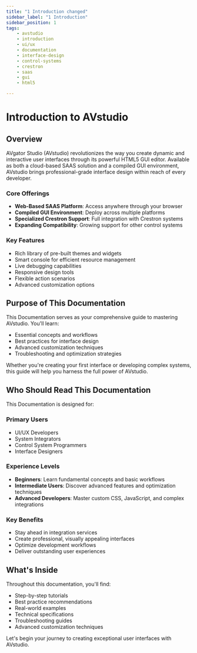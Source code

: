 ```yaml
---
title: "1 Introduction changed"
sidebar_label: "1 Introduction"
sidebar_position: 1
tags: 
    - avstudio
    - introduction
    - ui/ux
    - documentation
    - interface-design
    - control-systems
    - crestron
    - saas
    - gui
    - html5

---
```


# Introduction to AVstudio

## Overview

AVgator Studio (AVstudio) revolutionizes the way you create dynamic and interactive user interfaces through its powerful HTML5 GUI editor. Available as both a cloud-based SAAS solution and a compiled GUI environment, AVstudio brings professional-grade interface design within reach of every developer.

### Core Offerings
- **Web-Based SAAS Platform**: Access anywhere through your browser
- **Compiled GUI Environment**: Deploy across multiple platforms
- **Specialized Crestron Support**: Full integration with Crestron systems
- **Expanding Compatibility**: Growing support for other control systems

### Key Features
- Rich library of pre-built themes and widgets
- Smart console for efficient resource management
- Live debugging capabilities
- Responsive design tools
- Flexible action scenarios
- Advanced customization options

## Purpose of This Documentation

This Documentation serves as your comprehensive guide to mastering AVstudio. You'll learn:

- Essential concepts and workflows
- Best practices for interface design
- Advanced customization techniques
- Troubleshooting and optimization strategies

Whether you're creating your first interface or developing complex systems, this guide will help you harness the full power of AVstudio.

## Who Should Read This Documentation

This Documentation is designed for:

### Primary Users
- UI/UX Developers
- System Integrators
- Control System Programmers
- Interface Designers

### Experience Levels
- **Beginners**: Learn fundamental concepts and basic workflows
- **Intermediate Users**: Discover advanced features and optimization techniques
- **Advanced Developers**: Master custom CSS, JavaScript, and complex integrations

### Key Benefits
- Stay ahead in integration services
- Create professional, visually appealing interfaces
- Optimize development workflows
- Deliver outstanding user experiences

## What's Inside

Throughout this documentation, you'll find:
- Step-by-step tutorials
- Best practice recommendations
- Real-world examples
- Technical specifications
- Troubleshooting guides
- Advanced customization techniques

Let's begin your journey to creating exceptional user interfaces with AVstudio.
